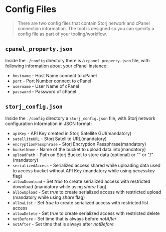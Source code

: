 # Config Files

> There are two config files that contain Storj network and cPanel connection information.  The tool is designed so you can specify a config file as part of your tooling/workflow.

## `cpanel_property.json`

Inside the `./config` directory there is a  `cpanel_property.json` file, with following information about your cPanel instance:

* `hostname` - Host Name connect to cPanel
* `port`     - Port Number connect to cPanel
* `username` - User Name of cPanel
* `password` - Password of cPanel

## `storj_config.json`

Inside the `./config` directory a `storj_config.json` file, with Storj network configuration information in JSON format:

* `apiKey` - API Key created in Storj Satellite GUI(mandatory)
* `satelliteURL` - Storj Satellite URL(mandatory)
* `encryptionPassphrase` - Storj Encryption Passphrase(mandatory)
* `bucketName` - Name of the bucket to upload data into(mandatory)
* `uploadPath` - Path on Storj Bucket to store data (optional) or "" or "/" (mandatory)
* `serializedAccess` - Serialized access shared while uploading data used to access bucket without API Key (mandatory while using *accesskey* flag)
* `allowDownload` - Set *true* to create serialized access with restricted download (mandatory while using *share* flag)
* `allowUpload` - Set *true* to create serialized access with restricted upload (mandatory while using *share* flag)
* `allowList` - Set *true* to create serialized access with restricted list access
* `allowDelete` - Set *true* to create serialized access with restricted delete
* `notBefore` - Set time that is always before *notAfter*
* `notAfter` - Set time that is always after *notBefore*